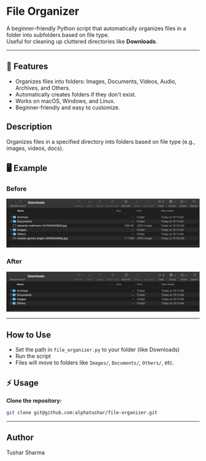 # File Organizer

A beginner-friendly Python script that automatically organizes files in a folder into subfolders based on file type.  
Useful for cleaning up cluttered directories like **Downloads**.

---


## 🚀 Features

- Organizes files into folders: Images, Documents, Videos, Audio, Archives, and Others.
- Automatically creates folders if they don't exist.
- Works on macOS, Windows, and Linux.
- Beginner-friendly and easy to customize.

## Description
Organizes files in a specified directory into folders based on file type (e.g., images, videos, docs).

## 🖥️ Example

### Before
![Before Screenshot](example/before/before.png)

### After
![After Screenshot](example/after/after.png)

---

## How to Use
- Set the path in `file_organizer.py` to your folder (like Downloads)
- Run the script
- Files will move to folders like `Images/`, `Documents/`, `Others/`, etc.

## ⚡ Usage
**Clone the repository:**
```bash
git clone git@github.com:alphatushar/file-organizer.git
```

---

## Author
Tushar Sharma